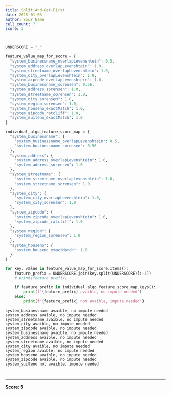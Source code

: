 ```yaml
---
title: Split-And-Get-First
date: 2025-01-03
author: Your Name
cell_count: 7
score: 5
---
```


```python

```


```python
UNDERSCORE = "_"
```


```python
feature_value_map_for_score = {
  "system_businessname_overlapLevenshtein": 0.5,
  "system_address_overlapLevenshtein": 1.0,
  "system_streetname_overlapLevenshtein": 1.0,
  "system_city_overlapLevenshtein": 1.0,
  "system_zipcode_overlapLevenshtein": 1.0,
  "system_businessname_sorensen": 0.56,
  "system_address_sorensen": 1.0,
  "system_streetname_sorensen": 1.0,
  "system_city_sorensen": 1.0,
  "system_region_sorensen": 1.0,
  "system_houseno_exactMatch": 1.0,
  "system_zipcode_ratcliff": 1.0,
  "system_suiteno_exactMatch": 1.0
}
```


```python
individual_algo_feature_score_map = {
  "system_businessname": {
    "system_businessname_overlapLevenshtein": 0.5,
    "system_businessname_sorensen": 0.56
  },
  "system_address": {
    "system_address_overlapLevenshtein": 1.0,
    "system_address_sorensen": 1.0
  },
  "system_streetname": {
    "system_streetname_overlapLevenshtein": 1.0,
    "system_streetname_sorensen": 1.0
  },
  "system_city": {
    "system_city_overlapLevenshtein": 1.0,
    "system_city_sorensen": 1.0
  },
  "system_zipcode": {
    "system_zipcode_overlapLevenshtein": 1.0,
    "system_zipcode_ratcliff": 1.0
  },
  "system_region": {
    "system_region_sorensen": 1.0
  },
  "system_houseno": {
    "system_houseno_exactMatch": 1.0
  }
}
```


```python
for key, value in feature_value_map_for_score.items():
    feature_prefix = UNDERSCORE.join(key.split(UNDERSCORE)[:-1])
    # print(feature_prefix)

    if feature_prefix in individual_algo_feature_score_map.keys():
        print(f'{feature_prefix} avaible, no impute needed')
    else:
        print(f'{feature_prefix} not avaible, impute needed')
```

    system_businessname avaible, no impute needed
    system_address avaible, no impute needed
    system_streetname avaible, no impute needed
    system_city avaible, no impute needed
    system_zipcode avaible, no impute needed
    system_businessname avaible, no impute needed
    system_address avaible, no impute needed
    system_streetname avaible, no impute needed
    system_city avaible, no impute needed
    system_region avaible, no impute needed
    system_houseno avaible, no impute needed
    system_zipcode avaible, no impute needed
    system_suiteno not avaible, impute needed



```python

```


```python

```


---
**Score: 5**